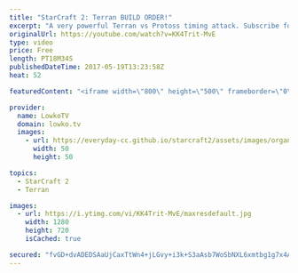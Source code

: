 ```yaml
---
title: "StarCraft 2: Terran BUILD ORDER!"
excerpt: "A very powerful Terran vs Protoss timing attack. Subscribe for more videos: http://lowko.tv/youtube More StarCraft 2 guides: https://goo.gl/Njw8ay  In this video I discuss a match that of Terran vs Protoss from aLive's point of view. He's a very powerful Terran player, who executes a very clean build"
originalUrl: https://youtube.com/watch?v=KK4Trit-MvE
type: video
price: Free
length: PT18M34S
publishedDateTime: 2017-05-19T13:23:58Z
heat: 52

featuredContent: "<iframe width=\"800\" height=\"500\" frameborder=\"0\" src=\"https://www.youtube.com/embed/KK4Trit-MvE\" allow=\"accelerometer; autoplay; encrypted-media; gyroscope; picture-in-picture\" allowfullscreen></iframe>"

provider:
  name: LowkoTV
  domain: lowko.tv
  images:
    - url: https://everyday-cc.github.io/starcraft2/assets/images/organizations/lowko.tv-50x50.jpg
      width: 50
      height: 50

topics:
  - StarCraft 2
  - Terran

images:
  - url: https://i.ytimg.com/vi/KK4Trit-MvE/maxresdefault.jpg
    width: 1280
    height: 720
    isCached: true

secured: "fvGD+dvADEDSAaUjCaxTtWn4+jLGvy+i3k+S3aAsb7WoSbNXL6xmtbg1g7x4AAU7K/Wn1IG91LhA3eI1mkLQ6sEqjnTbCKDDA1/eJM8pwacicb9c1LqoNjpQJW01VNmCgJDvH5uh9adY1nKE8LdkgIVZ8iGQAlPG6SBT4pEnVf2xYCRXqfWSD9eQ57mDU6vShJnYSasMp5l90Exy33pqbV3LiOv7zmqTnXGBOxpMiX4MeHAQDJlLNYs9P+3HfDhJjJEXe7PwMaSsfh+6eEUMHUsFCATVOrNmek5PoOq3LJ7jyOqet7ncQs0xrGCSUg90mKJ895iNjoDHo/IkcRLUZum2Y6sME12DhGB4H4IX0RQtxvCVU0PVTDZk4ithZgA5Oco6mba8S8ExsNC5AjPdR0CC38LvdfrqlSpd8jjsWbHI6X+gabcGXTW1NREZgZjz;5uRYx1+oeFr1vWZMbtBK9w=="
---
```


